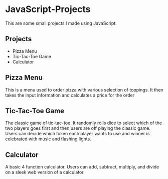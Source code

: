 # JavaScript-Projects
This are some small projects I made using JavaScript.

## Projects
- Pizza Menu
- Tic-Tac-Toe Game
- Calculator

## Pizza Menu

This is a menu used to order pizza with various selection of toppings. It then
takes the input information and calculates a price for the order

## Tic-Tac-Toe Game

The classic game of tic-tac-toe. It randomly rolls dice to select which of the two 
players goes first and then users are off playing the classic game. Users can decide 
which token each player wants to use and winner is celebrated with music and flashing 
lights.

## Calculator

A basic 4 function calculator. Users can add, subtract, multiply, and divide on a sleek 
web version of a calculator.
